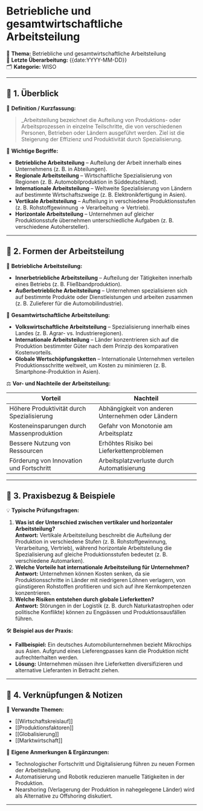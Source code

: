 # Betriebliche und gesamtwirtschaftliche Arbeitsteilung

📌 **Thema:** Betriebliche und gesamtwirtschaftliche Arbeitsteilung  
📅 **Letzte Überarbeitung:** {{date:YYYY-MM-DD}}  
🗂 **Kategorie:** WISO

---

## 🔹 1. Überblick

📖 **Definition / Kurzfassung:**

> _Arbeitsteilung bezeichnet die Aufteilung von Produktions- oder Arbeitsprozessen in einzelne Teilschritte, die von verschiedenen Personen, Betrieben oder Ländern ausgeführt werden. Ziel ist die Steigerung der Effizienz und Produktivität durch Spezialisierung.

🔑 **Wichtige Begriffe:**

- **Betriebliche Arbeitsteilung** – Aufteilung der Arbeit innerhalb eines Unternehmens (z. B. in Abteilungen).
- **Regionale Arbeitsteilung** – Wirtschaftliche Spezialisierung von Regionen (z. B. Automobilproduktion in Süddeutschland).
- **Internationale Arbeitsteilung** – Weltweite Spezialisierung von Ländern auf bestimmte Wirtschaftszweige (z. B. Elektronikfertigung in Asien).
- **Vertikale Arbeitsteilung** – Aufteilung in verschiedene Produktionsstufen (z. B. Rohstoffgewinnung → Verarbeitung → Vertrieb).
- **Horizontale Arbeitsteilung** – Unternehmen auf gleicher Produktionsstufe übernehmen unterschiedliche Aufgaben (z. B. verschiedene Autohersteller).

---

## 🔹 2. Formen der Arbeitsteilung

📜 **Betriebliche Arbeitsteilung:**

- **Innerbetriebliche Arbeitsteilung** – Aufteilung der Tätigkeiten innerhalb eines Betriebs (z. B. Fließbandproduktion).
- **Außerbetriebliche Arbeitsteilung** – Unternehmen spezialisieren sich auf bestimmte Produkte oder Dienstleistungen und arbeiten zusammen (z. B. Zulieferer für die Automobilindustrie).

📜 **Gesamtwirtschaftliche Arbeitsteilung:**

- **Volkswirtschaftliche Arbeitsteilung** – Spezialisierung innerhalb eines Landes (z. B. Agrar- vs. Industrieregionen).
- **Internationale Arbeitsteilung** – Länder konzentrieren sich auf die Produktion bestimmter Güter nach dem Prinzip des komparativen Kostenvorteils.
- **Globale Wertschöpfungsketten** – Internationale Unternehmen verteilen Produktionsschritte weltweit, um Kosten zu minimieren (z. B. Smartphone-Produktion in Asien).

⚖️ **Vor- und Nachteile der Arbeitsteilung:**

|Vorteil|Nachteil|
|---|---|
|Höhere Produktivität durch Spezialisierung|Abhängigkeit von anderen Unternehmen oder Ländern|
|Kosteneinsparungen durch Massenproduktion|Gefahr von Monotonie am Arbeitsplatz|
|Bessere Nutzung von Ressourcen|Erhöhtes Risiko bei Lieferkettenproblemen|
|Förderung von Innovation und Fortschritt|Arbeitsplatzverluste durch Automatisierung|

---

## 🔹 3. Praxisbezug & Beispiele

💡 **Typische Prüfungsfragen:**

1. **Was ist der Unterschied zwischen vertikaler und horizontaler Arbeitsteilung?**  
    **Antwort:** Vertikale Arbeitsteilung beschreibt die Aufteilung der Produktion in verschiedene Stufen (z. B. Rohstoffgewinnung, Verarbeitung, Vertrieb), während horizontale Arbeitsteilung die Spezialisierung auf gleiche Produktionsstufen bedeutet (z. B. verschiedene Automarken).
2. **Welche Vorteile hat internationale Arbeitsteilung für Unternehmen?**  
    **Antwort:** Unternehmen können Kosten senken, da sie Produktionsschritte in Länder mit niedrigeren Löhnen verlagern, von günstigeren Rohstoffen profitieren und sich auf ihre Kernkompetenzen konzentrieren.
3. **Welche Risiken entstehen durch globale Lieferketten?**  
    **Antwort:** Störungen in der Logistik (z. B. durch Naturkatastrophen oder politische Konflikte) können zu Engpässen und Produktionsausfällen führen.

🛠 **Beispiel aus der Praxis:**

- **Fallbeispiel:** Ein deutsches Automobilunternehmen bezieht Mikrochips aus Asien. Aufgrund eines Lieferengpasses kann die Produktion nicht aufrechterhalten werden.
- **Lösung:** Unternehmen müssen ihre Lieferketten diversifizieren und alternative Lieferanten in Betracht ziehen.

---

## 🔹 4. Verknüpfungen & Notizen

🔗 **Verwandte Themen:**

- [[Wirtschaftskreislauf]]
- [[Produktionsfaktoren]]
- [[Globalisierung]]
- [[Marktwirtschaft]]

📝 **Eigene Anmerkungen & Ergänzungen:**

- Technologischer Fortschritt und Digitalisierung führen zu neuen Formen der Arbeitsteilung.
- Automatisierung und Robotik reduzieren manuelle Tätigkeiten in der Produktion.
- Nearshoring (Verlagerung der Produktion in nahegelegene Länder) wird als Alternative zu Offshoring diskutiert.

---